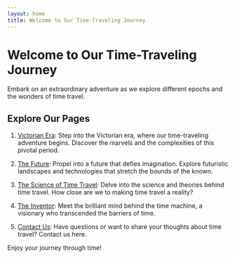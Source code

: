 ```yaml
---
layout: home
title: Welcome to Our Time-Traveling Journey
---
```


# Welcome to Our Time-Traveling Journey

Embark on an extraordinary adventure as we explore different epochs and the wonders of time travel.

## Explore Our Pages

1. [Victorian Era](/victorian-era/): Step into the Victorian era, where our time-traveling adventure begins. Discover the marvels and the complexities of this pivotal period.

2. [The Future](/the-future/): Propel into a future that defies imagination. Explore futuristic landscapes and technologies that stretch the bounds of the known.

3. [The Science of Time Travel](/time-travel/): Delve into the science and theories behind time travel. How close are we to making time travel a reality?

4. [The Inventor](/the-inventor/): Meet the brilliant mind behind the time machine, a visionary who transcended the barriers of time.

5. [Contact Us](/contact/): Have questions or want to share your thoughts about time travel? Contact us here.

Enjoy your journey through time!
